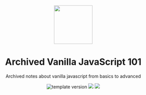 <br />
<br />

<!-- Header -->

<div align="middle" >
  <img width="120px;" src="https://emojipedia-us.s3.dualstack.us-west-1.amazonaws.com/thumbs/240/apple/285/books_1f4da.png"/>
</div>
<h1 align="middle">Archived Vanilla JavaScript 101</h2>
<p align="middle">Archived notes about vanilla javascript from basics to advanced</p>

<p align="middle">
  <img src="https://img.shields.io/badge/version-1.0.0-F1F0E7?style=flat-square" alt="template version"/>
  <img src="https://img.shields.io/badge/language-JavaScript-F8E017"/>
  <img src="https://img.shields.io/badge/license-MIT-8B8C8D.svg?style=flat-square"/>
</p>

<br />
<br />
